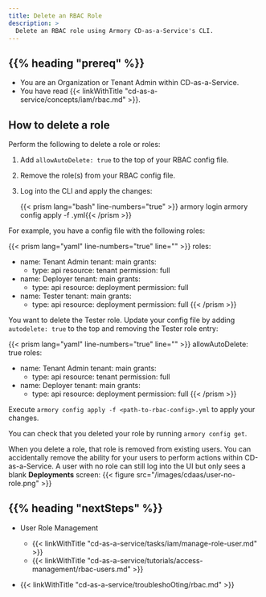 ```yaml
---
title: Delete an RBAC Role
description: >
  Delete an RBAC role using Armory CD-as-a-Service's CLI.
---
```


## {{% heading "prereq" %}}

* You are an Organization or Tenant Admin within CD-as-a-Service.
* You have read {{< linkWithTitle "cd-as-a-service/concepts/iam/rbac.md" >}}.

## How to delete a role

Perform the following to delete a role or roles:

1. Add `allowAutoDelete: true` to the top of your RBAC config file.
1. Remove the role(s) from your RBAC config file.
1. Log into the CLI and apply the changes:

   {{< prism lang="bash" line-numbers="true" >}}
   armory login
   armory config apply -f <path-to-rbac-config>.yml{{< /prism >}}


For example, you have a config file with the following roles:

{{< prism lang="yaml" line-numbers="true" line="" >}}
roles:
  - name: Tenant Admin
    tenant: main
    grants:
      - type: api
        resource: tenant
        permission: full
  - name: Deployer
    tenant: main
    grants:
      - type: api
        resource: deployment
        permission: full
  - name: Tester
    tenant: main
    grants:
      - type: api
        resource: deployment
        permission: full
{{< /prism >}}

You want to delete the Tester role. Update your config file by adding `autodelete: true` to the top and removing the Tester role entry:

{{< prism lang="yaml" line-numbers="true" line="" >}}
allowAutoDelete: true
roles:
  - name: Tenant Admin
    tenant: main
    grants:
      - type: api
        resource: tenant
        permission: full
  - name: Deployer
    tenant: main
    grants:
      - type: api
        resource: deployment
        permission: full
{{< /prism >}}

Execute `armory config apply -f <path-to-rbac-config>.yml` to apply your changes.

You can check that you deleted your role by running `armory config get`.

When you delete a role, that role is removed from existing users. You can accidentally remove the ability for your users to perform actions within CD-as-a-Service. A user with no role can still log into the UI but only sees a blank **Deployments** screen:
{{< figure src="/images/cdaas/user-no-role.png" >}}

## {{% heading "nextSteps" %}}

* User Role Management
   * {{< linkWithTitle "cd-as-a-service/tasks/iam/manage-role-user.md" >}}
   * {{< linkWithTitle "cd-as-a-service/tutorials/access-management/rbac-users.md" >}}

* {{< linkWithTitle "cd-as-a-service/troubleshoOting/rbac.md" >}}